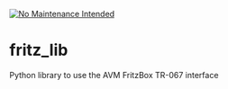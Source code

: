 [![No Maintenance Intended](http://unmaintained.tech/badge.svg)](http://unmaintained.tech/)
# fritz_lib
Python library to use the AVM FritzBox TR-067 interface
